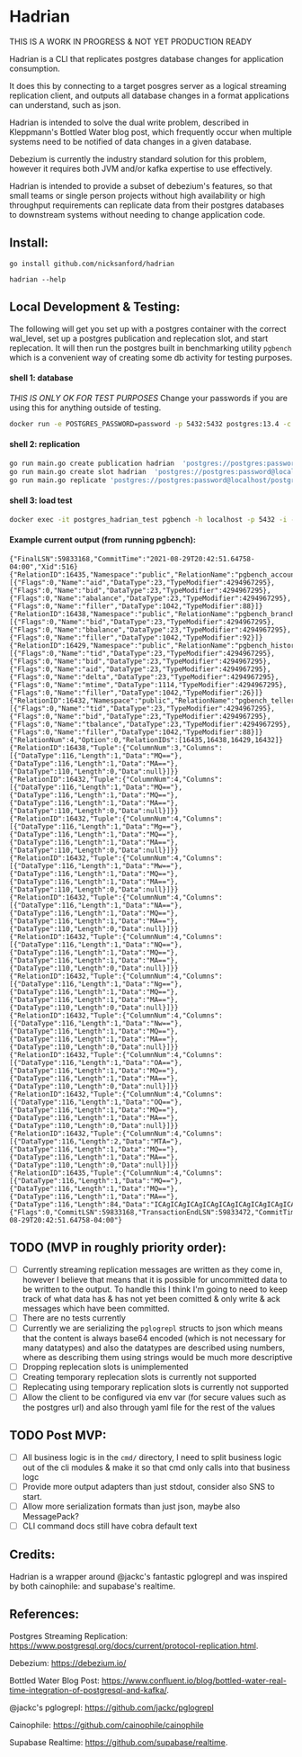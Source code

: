 # Hadrian

THIS IS A WORK IN PROGRESS & NOT YET PRODUCTION READY

Hadrian is a CLI that replicates postgres database changes for application
consumption.

It does this by connecting to a target posgres server as a logical streaming
replication client, and outputs all database changes in a format applications
can understand, such as json.

Hadrian is intended to solve the dual write problem, described in Kleppmann's
Bottled Water blog post, which frequently occur when multiple systems need to
be notified of data changes in a given database.

Debezium is currently the industry standard solution for this problem, however
it requires both JVM and/or kafka expertise to use effectively.

Hadrian is intended to provide a subset of debezium's features, so that small
teams or single person projects without high availability or high throughput
requirements can replicate data from their postgres databases to downstream
systems without needing to change application code.

## Install:
```
go install github.com/nicksanford/hadrian

hadrian --help
```

## Local Development & Testing:

The following will get you set up with a postgres container with the correct
wal_level, set up a postgres publication and replecation slot, and start
replecation. It will then run the postgres built in benchmarking utility
`pgbench` which is a convenient way of creating some db activity for testing
purposes.

#### shell 1: database
*THIS IS ONLY OK FOR TEST PURPOSES* Change your passwords if you are using this for anything outside of testing.
```bash
docker run -e POSTGRES_PASSWORD=password -p 5432:5432 postgres:13.4 -c wal_level=logical
```


####  shell 2: replication
```bash
go run main.go create publication hadrian  'postgres://postgres:password@localhost/postgres?replication=database'
go run main.go create slot hadrian  'postgres://postgres:password@localhost/postgres?replication=database'
go run main.go replicate 'postgres://postgres:password@localhost/postgres?replication=database' -s hadrian -p hadrian > output
```
#### shell 3: load test
```bash
docker exec -it postgres_hadrian_test pgbench -h localhost -p 5432 -i -U postgres
```

#### Example current output (from running pgbench):
```jsonlines
{"FinalLSN":59833168,"CommitTime":"2021-08-29T20:42:51.64758-04:00","Xid":516}
{"RelationID":16435,"Namespace":"public","RelationName":"pgbench_accounts","ReplicaIdentity":100,"ColumnNum":4,"Columns":[{"Flags":0,"Name":"aid","DataType":23,"TypeModifier":4294967295},{"Flags":0,"Name":"bid","DataType":23,"TypeModifier":4294967295},{"Flags":0,"Name":"abalance","DataType":23,"TypeModifier":4294967295},{"Flags":0,"Name":"filler","DataType":1042,"TypeModifier":88}]}
{"RelationID":16438,"Namespace":"public","RelationName":"pgbench_branches","ReplicaIdentity":100,"ColumnNum":3,"Columns":[{"Flags":0,"Name":"bid","DataType":23,"TypeModifier":4294967295},{"Flags":0,"Name":"bbalance","DataType":23,"TypeModifier":4294967295},{"Flags":0,"Name":"filler","DataType":1042,"TypeModifier":92}]}
{"RelationID":16429,"Namespace":"public","RelationName":"pgbench_history","ReplicaIdentity":100,"ColumnNum":6,"Columns":[{"Flags":0,"Name":"tid","DataType":23,"TypeModifier":4294967295},{"Flags":0,"Name":"bid","DataType":23,"TypeModifier":4294967295},{"Flags":0,"Name":"aid","DataType":23,"TypeModifier":4294967295},{"Flags":0,"Name":"delta","DataType":23,"TypeModifier":4294967295},{"Flags":0,"Name":"mtime","DataType":1114,"TypeModifier":4294967295},{"Flags":0,"Name":"filler","DataType":1042,"TypeModifier":26}]}
{"RelationID":16432,"Namespace":"public","RelationName":"pgbench_tellers","ReplicaIdentity":100,"ColumnNum":4,"Columns":[{"Flags":0,"Name":"tid","DataType":23,"TypeModifier":4294967295},{"Flags":0,"Name":"bid","DataType":23,"TypeModifier":4294967295},{"Flags":0,"Name":"tbalance","DataType":23,"TypeModifier":4294967295},{"Flags":0,"Name":"filler","DataType":1042,"TypeModifier":88}]}
{"RelationNum":4,"Option":0,"RelationIDs":[16435,16438,16429,16432]}
{"RelationID":16438,"Tuple":{"ColumnNum":3,"Columns":[{"DataType":116,"Length":1,"Data":"MQ=="},{"DataType":116,"Length":1,"Data":"MA=="},{"DataType":110,"Length":0,"Data":null}]}}
{"RelationID":16432,"Tuple":{"ColumnNum":4,"Columns":[{"DataType":116,"Length":1,"Data":"MQ=="},{"DataType":116,"Length":1,"Data":"MQ=="},{"DataType":116,"Length":1,"Data":"MA=="},{"DataType":110,"Length":0,"Data":null}]}}
{"RelationID":16432,"Tuple":{"ColumnNum":4,"Columns":[{"DataType":116,"Length":1,"Data":"Mg=="},{"DataType":116,"Length":1,"Data":"MQ=="},{"DataType":116,"Length":1,"Data":"MA=="},{"DataType":110,"Length":0,"Data":null}]}}
{"RelationID":16432,"Tuple":{"ColumnNum":4,"Columns":[{"DataType":116,"Length":1,"Data":"Mw=="},{"DataType":116,"Length":1,"Data":"MQ=="},{"DataType":116,"Length":1,"Data":"MA=="},{"DataType":110,"Length":0,"Data":null}]}}
{"RelationID":16432,"Tuple":{"ColumnNum":4,"Columns":[{"DataType":116,"Length":1,"Data":"NA=="},{"DataType":116,"Length":1,"Data":"MQ=="},{"DataType":116,"Length":1,"Data":"MA=="},{"DataType":110,"Length":0,"Data":null}]}}
{"RelationID":16432,"Tuple":{"ColumnNum":4,"Columns":[{"DataType":116,"Length":1,"Data":"NQ=="},{"DataType":116,"Length":1,"Data":"MQ=="},{"DataType":116,"Length":1,"Data":"MA=="},{"DataType":110,"Length":0,"Data":null}]}}
{"RelationID":16432,"Tuple":{"ColumnNum":4,"Columns":[{"DataType":116,"Length":1,"Data":"Ng=="},{"DataType":116,"Length":1,"Data":"MQ=="},{"DataType":116,"Length":1,"Data":"MA=="},{"DataType":110,"Length":0,"Data":null}]}}
{"RelationID":16432,"Tuple":{"ColumnNum":4,"Columns":[{"DataType":116,"Length":1,"Data":"Nw=="},{"DataType":116,"Length":1,"Data":"MQ=="},{"DataType":116,"Length":1,"Data":"MA=="},{"DataType":110,"Length":0,"Data":null}]}}
{"RelationID":16432,"Tuple":{"ColumnNum":4,"Columns":[{"DataType":116,"Length":1,"Data":"OA=="},{"DataType":116,"Length":1,"Data":"MQ=="},{"DataType":116,"Length":1,"Data":"MA=="},{"DataType":110,"Length":0,"Data":null}]}}
{"RelationID":16432,"Tuple":{"ColumnNum":4,"Columns":[{"DataType":116,"Length":1,"Data":"OQ=="},{"DataType":116,"Length":1,"Data":"MQ=="},{"DataType":116,"Length":1,"Data":"MA=="},{"DataType":110,"Length":0,"Data":null}]}}
{"RelationID":16432,"Tuple":{"ColumnNum":4,"Columns":[{"DataType":116,"Length":2,"Data":"MTA="},{"DataType":116,"Length":1,"Data":"MQ=="},{"DataType":116,"Length":1,"Data":"MA=="},{"DataType":110,"Length":0,"Data":null}]}}
{"RelationID":16435,"Tuple":{"ColumnNum":4,"Columns":[{"DataType":116,"Length":1,"Data":"MQ=="},{"DataType":116,"Length":1,"Data":"MQ=="},{"DataType":116,"Length":1,"Data":"MA=="},{"DataType":116,"Length":84,"Data":"ICAgICAgICAgICAgICAgICAgICAgICAgICAgICAgICAgICAgICAgICAgICAgICAgICAgICAgICAgICAgICAgICAgICAgICAgICAgICAgICAgICAg"}]}}
{"Flags":0,"CommitLSN":59833168,"TransactionEndLSN":59833472,"CommitTime":"2021-08-29T20:42:51.64758-04:00"}
```

## TODO (MVP in roughly priority order):

- [ ] Currently streaming replication messages are written as they come in, however I believe that means that it is possible for uncommitted data to be written to  the output. To handle this I think I'm going to need to keep track of what data has & has not yet been comitted & only write & ack messages which have been committed.
- [ ] There are no tests currently
- [ ] Currently we are serializing the `pglogrepl` structs to json which means that the content is always base64 encoded (which is not necessary for many datatypes) and also the datatypes are described using numbers, where as describing them using strings would be much more descriptive
- [ ] Dropping replecation slots is unimplemented
- [ ] Creating temporary replecation slots is currently not supported
- [ ] Replecating using temporary replication slots is currently not supported
- [ ] Allow the client to be configured via env var (for secure values such as the postgres url) and also through yaml file for the rest of the values

## TODO Post MVP:

- [ ] All business logic is in the `cmd/` directory, I need to split business logic out of the cli modules & make it so that cmd only calls into that business logc
- [ ] Provide more output adapters than just stdout, consider also SNS to start.
- [ ] Allow more serialization formats than just json, maybe also MessagePack?
- [ ] CLI command docs still have cobra default text

## Credits:
Hadrian is a wrapper around @jackc's fantastic pglogrepl and was
inspired by both cainophile: and supabase's realtime.

## References:
Postgres Streaming Replication:
https://www.postgresql.org/docs/current/protocol-replication.html.

Debezium:
https://debezium.io/

Bottled Water Blog Post:
https://www.confluent.io/blog/bottled-water-real-time-integration-of-postgresql-and-kafka/.

@jackc's pglogrepl:
https://github.com/jackc/pglogrepl

Cainophile:
https://github.com/cainophile/cainophile

Supabase Realtime:
https://github.com/supabase/realtime.

